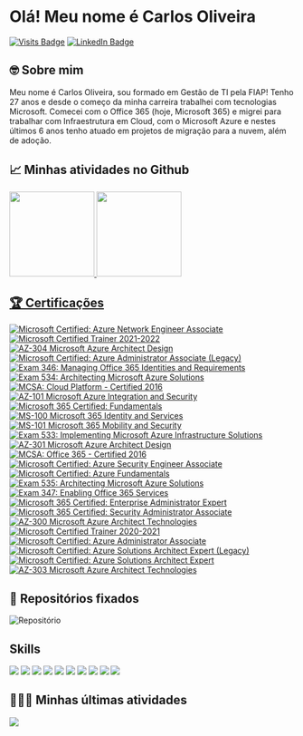 # Olá! Meu nome é Carlos Oliveira
[![Visits Badge](https://badges.pufler.dev/visits/carlosdoliveira/carlosdoliveira)](https://cloudsquad.com.br)
[![LinkedIn Badge](https://img.shields.io/badge/LinkedIn-Profile-informational?style=flat&logo=linkedin&logoColor=white&color=0D76A8)](https://www.linkedin.com/in/carlosdoliveira/)


## 🤓 Sobre mim

Meu nome é Carlos Oliveira, sou formado em Gestão de TI pela FIAP! Tenho 27 anos e desde o começo da minha carreira trabalhei com tecnologias Microsoft. Comecei com o Office 365 (hoje, Microsoft 365) e migrei para trabalhar com Infraestrutura em Cloud, com o Microsoft Azure e nestes últimos 6 anos tenho atuado em projetos de migração para a nuvem, além de adoção.

## 📈 Minhas atividades no Github
<div>
  <a href="https://github.com/carlosdoliveira">
  <img height="150em" src="https://github-readme-stats.vercel.app/api?username=carlosdoliveira&count_private=true&show_icons=true&theme=onedark&include_all_commits=true&locale=pt-br"/>
  <img height="150em" src="https://github-readme-stats.vercel.app/api/top-langs/?username=carlosdoliveira&count_private=true&show_icons=true&theme=onedark&layout=compact&hide=less,hack&locale=pt-br" />
</div>

## 🏆 Certificações

<div style="display: inline_block">
<!--START_SECTION:badges-->

[![Microsoft Certified: Azure Network Engineer Associate](https://images.credly.com/size/110x110/images/c3a2e51d-7984-48cc-a4cb-88d4e8487037/azure-network-engineer-associate-600x600.png)](http://www.credly.com/badges/b4ab083c-3c57-493a-ac18-84ab26953a08 "Microsoft Certified: Azure Network Engineer Associate")
[![Microsoft Certified Trainer 2021-2022](https://images.credly.com/size/110x110/images/a6ea4416-4f34-4a85-bc24-eb3fe32fd241/MCT-Microsoft_Certified_Trainer-600x600.png)](http://www.credly.com/badges/6c970eaf-cf16-4383-84c0-6669916c4e1a "Microsoft Certified Trainer 2021-2022")
[![AZ-304 Microsoft Azure Architect Design](https://images.credly.com/size/110x110/images/bfdff01e-a9dd-41fc-9301-8a90585c19bb/EXAM-Expert-AZ-304-600x600.png)](http://www.credly.com/badges/cef3cc91-ed2f-44bd-b174-fc4b0842944b "AZ-304 Microsoft Azure Architect Design")
[![Microsoft Certified: Azure Administrator Associate (Legacy)](https://images.credly.com/size/110x110/images/f39519e4-fc12-4296-9a20-28d0a3755171/azure-administrator-associate.png)](http://www.credly.com/badges/231bea1c-e36c-4683-b5b8-e3a718fe442e "Microsoft Certified: Azure Administrator Associate (Legacy)")
[![Exam 346: Managing Office 365 Identities and Requirements](https://images.credly.com/size/110x110/images/68236c47-bc97-4db0-8843-135f3ec8da53/Managing_Office_365_Identities_and_Requirements-01.png)](http://www.credly.com/badges/39527ee5-af9c-4944-8ad3-6a571e517736 "Exam 346: Managing Office 365 Identities and Requirements")
[![Exam 534: Architecting Microsoft Azure Solutions](https://images.credly.com/size/110x110/images/8c6dbe49-15cf-4982-9406-ec65b75a4576/Microsoft_Exam534.png)](http://www.credly.com/badges/872c636e-c773-4fe8-aff1-56b28d24670c "Exam 534: Architecting Microsoft Azure Solutions")
[![MCSA: Cloud Platform - Certified 2016](https://images.credly.com/size/110x110/images/a5873bc2-5dc0-4f52-9337-cbf879219d82/MCSA_Cloud_Platform-01.png)](http://www.credly.com/badges/3ddab469-103b-4619-961f-89a5350be3b8 "MCSA: Cloud Platform - Certified 2016")
[![AZ-101 Microsoft Azure Integration and Security](https://images.credly.com/size/110x110/images/51257c76-bf3c-4a65-85f7-cd25c7897396/exam-az101.png)](http://www.credly.com/badges/c52df32d-1687-475e-bbb4-96095e6b78d9 "AZ-101 Microsoft Azure Integration and Security")
[![Microsoft 365 Certified: Fundamentals](https://images.credly.com/size/110x110/images/5c96fc59-1174-4dd0-a5c1-56772e38d8c7/microsoft365-fundamentals-600x600.png)](http://www.credly.com/badges/c8624ced-23e0-48d9-92a0-19e9511c7436 "Microsoft 365 Certified: Fundamentals")
[![MS-100 Microsoft 365 Identity and Services](https://images.credly.com/size/110x110/images/0c7981d8-e5c6-44c9-8bd6-563664c609cd/exam-ms100-600x600.png)](http://www.credly.com/badges/2c041405-690a-4fcc-a0a6-e2d1e5ace750 "MS-100 Microsoft 365 Identity and Services")
[![MS-101 Microsoft 365 Mobility and Security](https://images.credly.com/size/110x110/images/f5aaf5dc-9ef4-4ecd-8886-a68c83e32fc5/exam-ms100_1-600x600.png)](http://www.credly.com/badges/fb53037a-7398-4999-968b-f94f8fb29793 "MS-101 Microsoft 365 Mobility and Security")
[![Exam 533: Implementing Microsoft Azure Infrastructure Solutions](https://images.credly.com/size/110x110/images/903f1857-34da-40a0-9316-d1e2b48cd34d/Microsoft_Exam533.png)](http://www.credly.com/badges/16247fc9-ecfb-4cf4-bdbb-4fb0cfb2353f "Exam 533: Implementing Microsoft Azure Infrastructure Solutions")
[![AZ-301 Microsoft Azure Architect Design](https://images.credly.com/size/110x110/images/28004779-9175-4fc8-be6f-448663c9422b/exam-az301-600x600.png)](http://www.credly.com/badges/3fa9ee61-dd74-4e0e-a293-07bc53f46720 "AZ-301 Microsoft Azure Architect Design")
[![MCSA: Office 365 - Certified 2016](https://images.credly.com/size/110x110/images/83c02517-2555-4ff7-90b7-990d8e720cca/MCSA_Office_365-01.png)](http://www.credly.com/badges/2a7733d5-c448-42c1-a2f0-f005c6224892 "MCSA: Office 365 - Certified 2016")
[![Microsoft Certified: Azure Security Engineer Associate](https://images.credly.com/size/110x110/images/1ad16b6f-2c71-4a2e-ae74-ec69c4766039/azure-security-engineer-associate600x600.png)](http://www.credly.com/badges/fb8e09c4-bdd1-44f6-b48d-befdea5cadb2 "Microsoft Certified: Azure Security Engineer Associate")
[![Microsoft Certified: Azure Fundamentals](https://images.credly.com/size/110x110/images/6a254dad-77e5-4e71-8049-94e5c7a15981/azure-fundamentals-600x600.png)](http://www.credly.com/badges/647f0a9d-36a7-44c6-a4cc-113996bc7478 "Microsoft Certified: Azure Fundamentals")
[![Exam 535: Architecting Microsoft Azure Solutions](https://images.credly.com/size/110x110/images/f0f3e598-029a-46a2-b1f2-1ff851f2e8e5/Microsoft_Exam534.png)](http://www.credly.com/badges/12c6412e-0dd6-44e9-a183-3bf7f8b0ba9e "Exam 535: Architecting Microsoft Azure Solutions")
[![Exam 347: Enabling Office 365 Services](https://images.credly.com/size/110x110/images/3c0854c4-466c-4e77-92a3-50cc667634fb/Enabling_Office_365_Services-01.png)](http://www.credly.com/badges/60a7ca45-400a-4a6e-8a2d-2bc4877a2973 "Exam 347: Enabling Office 365 Services")
[![Microsoft 365 Certified: Enterprise Administrator Expert](https://images.credly.com/size/110x110/images/dfa4cb20-16ed-42ca-90a5-6528b62ee651/microsoft365-enterprise-adminstrator-expert-600x600.png)](http://www.credly.com/badges/fe64df7e-8b62-4ded-971b-67bfb80eeda1 "Microsoft 365 Certified: Enterprise Administrator Expert")
[![Microsoft 365 Certified: Security Administrator Associate](https://images.credly.com/size/110x110/images/e1b12077-7be7-493a-8b7a-afa6e58182ce/microsoft365-security-administrator-associate-600x600.png)](http://www.credly.com/badges/85f129d9-9956-4a18-bf67-67d032d1a111 "Microsoft 365 Certified: Security Administrator Associate")
[![AZ-300 Microsoft Azure Architect Technologies](https://images.credly.com/size/110x110/images/c66ddfa8-4e9d-41e4-bf98-244a4d55a14e/exam-az300-600x600.png)](http://www.credly.com/badges/ffdf1ee0-2c39-462b-bd2f-2e33777071a9 "AZ-300 Microsoft Azure Architect Technologies")
[![Microsoft Certified Trainer 2020-2021](https://images.credly.com/size/110x110/images/c325c7c0-5fa6-4e59-be29-cd13c9417549/MCT-Microsoft_Certified_Trainer.png)](http://www.credly.com/badges/14579006-1f0e-4b0c-a587-7bf7bb366f31 "Microsoft Certified Trainer 2020-2021")
[![Microsoft Certified: Azure Administrator Associate](https://images.credly.com/size/110x110/images/336eebfc-0ac3-4553-9a67-b402f491f185/azure-administrator-associate-600x600.png)](http://www.credly.com/badges/6f6bb95a-448c-49d9-816a-99ca47ba524a "Microsoft Certified: Azure Administrator Associate")
[![Microsoft Certified: Azure Solutions Architect Expert (Legacy)](https://images.credly.com/size/110x110/images/649069f9-27f1-4d2b-92bc-c674bc67bd02/azure-solutions-architect-expert-600x600.png)](http://www.credly.com/badges/27f92a6e-b342-4a56-a417-f8de16b67f1d "Microsoft Certified: Azure Solutions Architect Expert (Legacy)")
[![Microsoft Certified: Azure Solutions Architect Expert](https://images.credly.com/size/110x110/images/987adb7e-49be-4e24-b67e-55986bd3fe66/azure-solutions-architect-expert-600x600.png)](http://www.credly.com/badges/f35ba4df-112a-4102-8715-5b888e1ce029 "Microsoft Certified: Azure Solutions Architect Expert")
[![AZ-303 Microsoft Azure Architect Technologies](https://images.credly.com/size/110x110/images/285339cc-675a-4b1a-bdd9-283868af2fc8/EXAM-Expert-AZ-303-600x600.png)](http://www.credly.com/badges/f934da4d-1c93-4636-9e10-6fe73dff00b4 "AZ-303 Microsoft Azure Architect Technologies")
<!--END_SECTION:badges-->
  
## 📌 Repositórios fixados
![Repositório](https://github-readme-stats.vercel.app/api/pin/?username=carlosdoliveira&repo=terraform-landing-zone&theme=onedark)

## Skills
![](https://img.shields.io/badge/Tools-Docker-informational?style=flat&logo=docker&logoColor=white&color=4AB197)
![](https://img.shields.io/badge/Tools-NGINX-informational?style=flat&logo=nginx&logoColor=white&color=4AB197)
![](https://img.shields.io/badge/Tools-GitHub-informational?style=flat&logo=GitHub&logoColor=white&color=4AB197)
![](https://img.shields.io/badge/Tools-Azure%20Devops-informational?style=flat&logo=azuredevops&logoColor=white&color=0078D7)
![](https://img.shields.io/badge/IaC-Terraform-informational?style=flat&logo=terraform&logoColor=white&color=7B42BC)
![](https://img.shields.io/badge/IaC-Ansible-informational?style=flat&logo=ansible&logoColor=white&color=EE0000)
![](https://img.shields.io/badge/Clouds-Microsoft%20Azure-informational?style=flat&logo=microsoftazure&logoColor=white&color=0078D4)
![](https://img.shields.io/badge/Clouds-GCP-informational?style=flat&logo=googlecloud&logoColor=white&color=4285F4)
![](https://img.shields.io/badge/Languages-Python-informational?style=flat&logo=python&logoColor=white&color=3776AB)
![](https://img.shields.io/badge/Languages-Powershell-informational?style=flat&logo=powershell&logoColor=white&color=5391FE)

## 👩🏻‍💻 Minhas últimas atividades 
[![](https://github-readme-stats.vercel.app/api/wakatime?username=carlosdoliveira&theme=onedark&compact=true)](https://github.com/carlosdoliveira/carlosdoliveira)
